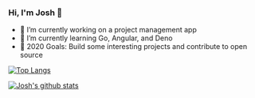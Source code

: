 ### Hi, I'm Josh 👋

- 🔭 I’m currently working on a project management app
- 🌱 I’m currently learning Go, Angular, and Deno
- 🌟 2020 Goals: Build some interesting projects and contribute to open source
<!--
- 👯 I’m looking to collaborate on ...
- 🤔 I’m looking for help with ...
- 💬 Ask me about ...
- 📫 How to reach me: ...
- 😄 Pronouns: ...
- ⚡ Fun fact: ...
-->
[![Top Langs](https://github-readme-stats.vercel.app/api/top-langs/?username=josh762&layout=compact&theme=highcontrast)](https://github.com/anuraghazra/github-readme-stats)

[![Josh's github stats](https://github-readme-stats.vercel.app/api?username=josh762&show_icons=true&theme=highcontrast)](https://github.com/anuraghazra/github-readme-stats)

